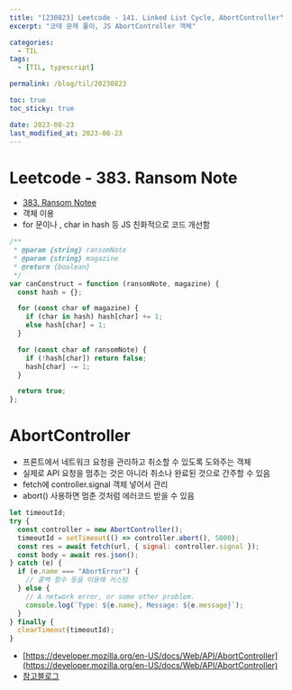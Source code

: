 ```yaml
---
title: "[230823] Leetcode - 141. Linked List Cycle, AbortController"
excerpt: "코테 문제 풀이, JS AbortController 객체"

categories:
  - TIL
tags:
  - [TIL, typescript]

permalink: /blog/til/20230823

toc: true
toc_sticky: true

date: 2023-08-23
last_modified_at: 2023-08-23
---
```


# Leetcode - 383. Ransom Note

- [383. Ransom Notee](https://leetcode.com/problems/ransom-note/?envType=study-plan-v2&envId=top-interview-150)
- 객체 이용
- for 문이나 , char in hash 등 JS 친화적으로 코드 개선함

```js
/**
 * @param {string} ransomNote
 * @param {string} magazine
 * @return {boolean}
 */
var canConstruct = function (ransomNote, magazine) {
  const hash = {};

  for (const char of magazine) {
    if (char in hash) hash[char] += 1;
    else hash[char] = 1;
  }

  for (const char of ransomNote) {
    if (!hash[char]) return false;
    hash[char] -= 1;
  }

  return true;
};
```

# AbortController

- 프론트에서 네트워크 요청을 관리하고 취소할 수 있도록 도와주는 객체
- 실제로 API 요청을 멈추는 것은 아니라 취소나 완료된 것으로 간주할 수 있음
- fetch에 controller.signal 객체 넣어서 관리
- abort() 사용하면 멈춘 것처럼 에러코드 받을 수 있음

```js
let timeoutId;
try {
  const controller = new AbortController();
  timeoutId = setTimeout(() => controller.abort(), 5000);
  const res = await fetch(url, { signal: controller.signal });
  const body = await res.json();
} catch (e) {
  if (e.name === "AbortError") {
    // 콜백 함수 등을 이용해 커스텀
  } else {
    // A network error, or some other problem.
    console.log(`Type: ${e.name}, Message: ${e.message}`);
  }
} finally {
  clearTimeout(timeoutId);
}
```

- [https://developer.mozilla.org/en-US/docs/Web/API/AbortController](https://developer.mozilla.org/en-US/docs/Web/API/AbortController)
- [참고블로그](https://mong-blog.tistory.com/entry/JS-AbortController%EB%A1%9C-%EC%9B%B9-%EC%9A%94%EC%B2%AD-%EC%B7%A8%EC%86%8C%ED%95%98%EA%B8%B0%EB%B9%84%EB%8F%99%EA%B8%B0-dom-%EC%9D%B4%EB%B2%A4%ED%8A%B8)
